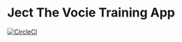 # Ject The Vocie Training App

[![CircleCI](https://circleci.com/gh/cc6-ject/ject-frontend.svg?style=svg)](https://circleci.com/gh/cc6-ject/ject-frontend)
